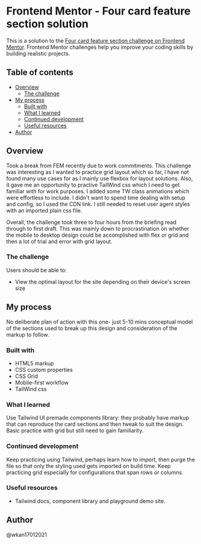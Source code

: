 # Frontend Mentor - Four card feature section solution

This is a solution to the [Four card feature section challenge on Frontend Mentor](https://www.frontendmentor.io/challenges/four-card-feature-section-weK1eFYK). Frontend Mentor challenges help you improve your coding skills by building realistic projects.

## Table of contents

- [Overview](#overview)
  - [The challenge](#the-challenge)
- [My process](#my-process)
  - [Built with](#built-with)
  - [What I learned](#what-i-learned)
  - [Continued development](#continued-development)
  - [Useful resources](#useful-resources)
- [Author](#author)

## Overview

Took a break from FEM recently due to work commitments. This challenge was interesting as I wanted to practice grid layout which so far, I have not found many use cases for as I mainly use flexbox for layout solutions. Also, it gave me an opportunity to practive TailWind css which I need to get familiar with for work purposes. I added some TW class animations which were effortless to include. I didn't want to spend time dealing with setup and config, so I used the CDN link. I still needed to reset user agent styles with an imported plain css file.

Overall, the challenge took three to four hours from the briefing read through to first draft. This was mainly down to procrastination on whether the mobile to desktop design could be accomplished with flex or grid and then a lot of trial and error with grid layout.

### The challenge

Users should be able to:

- View the optimal layout for the site depending on their device's screen size

## My process

No deliberate plan of action with this one- just 5-10 mins conceptual model of the sections used to break up this design and consideration of the markup to follow.

### Built with

- HTML5 markup
- CSS custom properties
- CSS Grid
- Mobile-first workflow
- TailWind css

### What I learned

Use Tailwind UI premade components library: they probably have markup that can reproduce the card sections and then tweak to suit the design.
Basic practice with grid but still need to gain familiarity.

### Continued development

Keep practicing using Tailwind, perhaps learn how to import, then purge the file so that only the styling used gets imported on build time.
Keep practicing grid especially for configurations that span rows or columns.

### Useful resources

- Tailwind docs, component library and playground demo site.

## Author

@wkan17012021
